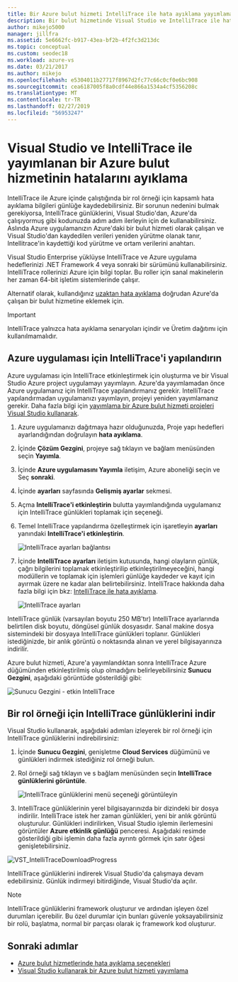 ```yaml
---
title: Bir Azure bulut hizmeti IntelliTrace ile hata ayıklama yayımlama
description: Bir bulut hizmetinde Visual Studio ve IntelliTrace ile hata ayıklama hakkında bilgi edinin
author: mikejo5000
manager: jillfra
ms.assetid: 5e6662fc-b917-43ea-bf2b-4f2fc3d213dc
ms.topic: conceptual
ms.custom: seodec18
ms.workload: azure-vs
ms.date: 03/21/2017
ms.author: mikejo
ms.openlocfilehash: e5304011b27717f8967d2fc77c66c0cf0e6bc908
ms.sourcegitcommit: cea6187005f8a0cdf44e866a1534a4cf5356208c
ms.translationtype: MT
ms.contentlocale: tr-TR
ms.lasthandoff: 02/27/2019
ms.locfileid: "56953247"
---
```

# <a name="debugging-a-published-azure-cloud-service-with-visual-studio-and-intellitrace"></a>Visual Studio ve IntelliTrace ile yayımlanan bir Azure bulut hizmetinin hatalarını ayıklama
IntelliTrace ile Azure içinde çalıştığında bir rol örneği için kapsamlı hata ayıklama bilgileri günlüğe kaydedebilirsiniz. Bir sorunun nedenini bulmak gerekiyorsa, IntelliTrace günlüklerini, Visual Studio'dan, Azure'da çalışıyormuş gibi kodunuzda adım adım ilerleyin için de kullanabilirsiniz. Aslında Azure uygulamanızın Azure'daki bir bulut hizmeti olarak çalışan ve Visual Studio'dan kaydedilen verileri yeniden yürütme olanak tanır, Intellitrace'in kaydettiği kod yürütme ve ortam verilerini anahtarı.

Visual Studio Enterprise yüklüyse IntelliTrace ve Azure uygulama hedeflerinizi .NET Framework 4 veya sonraki bir sürümünü kullanabilirsiniz. IntelliTrace rollerinizi Azure için bilgi toplar. Bu roller için sanal makinelerin her zaman 64-bit işletim sistemlerinde çalışır.

Alternatif olarak, kullandığınız [uzaktan hata ayıklama](http://go.microsoft.com/fwlink/p/?LinkId=623041) doğrudan Azure'da çalışan bir bulut hizmetine eklemek için.

> [!IMPORTANT]
> IntelliTrace yalnızca hata ayıklama senaryoları içindir ve Üretim dağıtımı için kullanılmamalıdır.
>

## <a name="configure-an-azure-application-for-intellitrace"></a>Azure uygulaması için IntelliTrace'i yapılandırın
Azure uygulaması için IntelliTrace etkinleştirmek için oluşturma ve bir Visual Studio Azure project uygulamayı yayımlayın. Azure'da yayımlamadan önce Azure uygulamanız için IntelliTrace yapılandırmanız gerekir. IntelliTrace yapılandırmadan uygulamanızı yayımlayın, projeyi yeniden yayımlamanız gerekir. Daha fazla bilgi için [yayımlama bir Azure bulut hizmeti projeleri Visual Studio kullanarak](http://go.microsoft.com/fwlink/p/?LinkId=623012).

1. Azure uygulamanızı dağıtmaya hazır olduğunuzda, Proje yapı hedefleri ayarlandığından doğrulayın **hata ayıklama**.

1. İçinde **Çözüm Gezgini**, projeye sağ tıklayın ve bağlam menüsünden seçin **Yayımla**.

1. İçinde **Azure uygulamasını Yayımla** iletişim, Azure aboneliği seçin ve Seç **sonraki**.

1. İçinde **ayarları** sayfasında **Gelişmiş ayarlar** sekmesi.

1. Açma **IntelliTrace'i etkinleştirin** bulutta yayımlandığında uygulamanız için IntelliTrace günlükleri toplamak için seçeneği.

1. Temel IntelliTrace yapılandırma özelleştirmek için işaretleyin **ayarları** yanındaki **IntelliTrace'i etkinleştirin**.

    ![IntelliTrace ayarları bağlantısı](./media/vs-azure-tools-intellitrace-debug-published-cloud-services/intellitrace-settings-link.png)

1. İçinde **IntelliTrace ayarları** iletişim kutusunda, hangi olayların günlük, çağrı bilgilerini toplamak etkinleştirilip etkinleştirilmeyeceğini, hangi modüllerin ve toplamak için işlemleri günlüğe kaydeder ve kayıt için ayırmak üzere ne kadar alan belirtebilirsiniz. IntelliTrace hakkında daha fazla bilgi için bkz: [IntelliTrace ile hata ayıklama](http://go.microsoft.com/fwlink/?LinkId=214468).

    ![IntelliTrace ayarları](./media/vs-azure-tools-intellitrace-debug-published-cloud-services/IC519063.png)

IntelliTrace günlük (varsayılan boyutu 250 MB'tır) IntelliTrace ayarlarında belirtilen disk boyutu, döngüsel günlük dosyasıdır. Sanal makine dosya sistemindeki bir dosyaya IntelliTrace günlükleri toplanır. Günlükleri istediğinizde, bir anlık görüntü o noktasında alınan ve yerel bilgisayarınıza indirilir.

Azure bulut hizmeti, Azure'a yayımlandıktan sonra IntelliTrace Azure düğümünden etkinleştirilmiş olup olmadığını belirleyebilirsiniz **Sunucu Gezgini**, aşağıdaki görüntüde gösterildiği gibi:

![Sunucu Gezgini - etkin IntelliTrace](./media/vs-azure-tools-intellitrace-debug-published-cloud-services/IC744134.png)

## <a name="download-intellitrace-logs-for-a-role-instance"></a>Bir rol örneği için IntelliTrace günlüklerini indir
Visual Studio kullanarak, aşağıdaki adımları izleyerek bir rol örneği için IntelliTrace günlüklerini indirebilirsiniz:

1. İçinde **Sunucu Gezgini**, genişletme **Cloud Services** düğümünü ve günlükleri indirmek istediğiniz rol örneği bulun.

1. Rol örneği sağ tıklayın ve s bağlam menüsünden seçin **IntelliTrace günlüklerini görüntüle**.

    ![IntelliTrace günlüklerini menü seçeneği görüntüleyin](./media/vs-azure-tools-intellitrace-debug-published-cloud-services/view-intellitrace-logs.png)

1. IntelliTrace günlüklerinin yerel bilgisayarınızda bir dizindeki bir dosya indirilir. IntelliTrace istek her zaman günlükleri, yeni bir anlık görüntü oluşturulur. Günlükleri indirilirken, Visual Studio işlemin ilerlemesini görüntüler **Azure etkinlik günlüğü** penceresi. Aşağıdaki resimde gösterildiği gibi işlemin daha fazla ayrıntı görmek için satır öğesi genişletebilirsiniz.

![VST_IntelliTraceDownloadProgress](./media/vs-azure-tools-intellitrace-debug-published-cloud-services/IC745551.png)

IntelliTrace günlüklerini indirerek Visual Studio'da çalışmaya devam edebilirsiniz. Günlük indirmeyi bitirdiğinde, Visual Studio'da açılır.

> [!NOTE]
> IntelliTrace günlüklerini framework oluşturur ve ardından işleyen özel durumları içerebilir. Bu özel durumlar için bunları güvenle yoksayabilirsiniz bir rolü, başlatma, normal bir parçası olarak iç framework kod oluşturur.
>
>

## <a name="next-steps"></a>Sonraki adımlar
- [Azure bulut hizmetlerinde hata ayıklama seçenekleri](vs-azure-tools-debugging-cloud-services-overview.md)
- [Visual Studio kullanarak bir Azure bulut hizmeti yayımlama](vs-azure-tools-publishing-a-cloud-service.md)